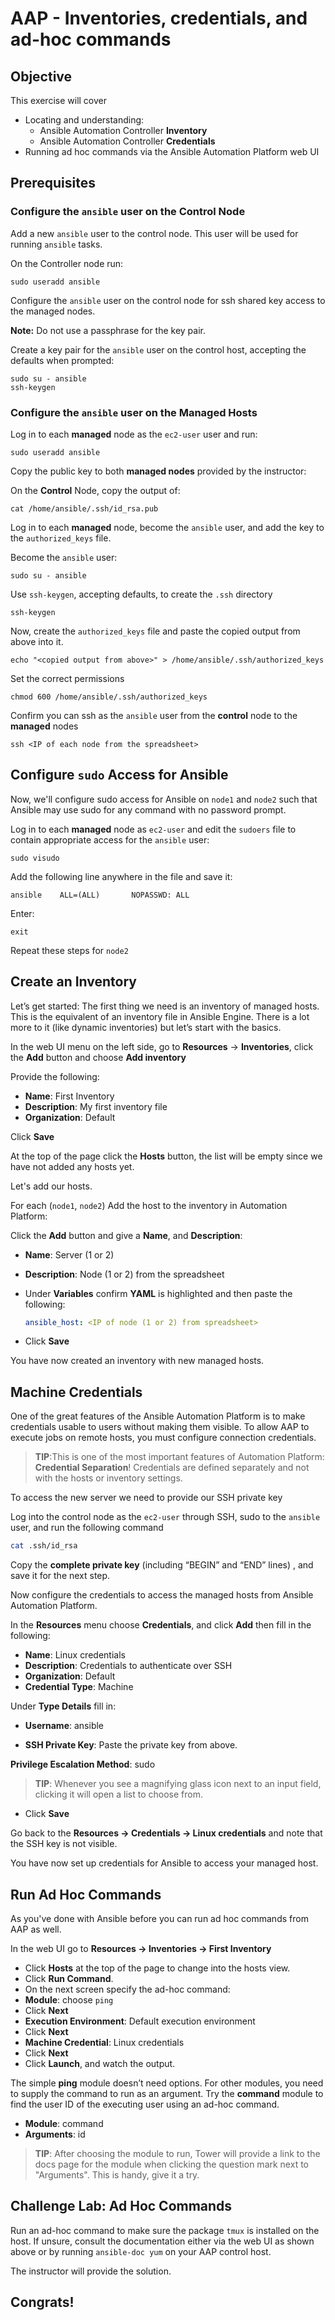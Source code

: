 # AAP - Inventories, credentials, and ad-hoc commands

## Objective

This exercise will cover

- Locating and understanding:
  - Ansible Automation Controller **Inventory**
  - Ansible Automation Controller **Credentials**
- Running ad hoc commands via the Ansible Automation Platform web UI

## Prerequisites 

### Configure the `ansible` user on the Control Node

Add a new `ansible` user to the control node. This user will be used for running `ansible` tasks. 

On the Controller node run: 

```
sudo useradd ansible
```



Configure the `ansible` user on the control node for ssh shared key access to the managed nodes.

**Note:** Do not use a passphrase for the key pair.

Create a key pair for the `ansible` user on the control host, accepting the defaults when prompted:

```
sudo su - ansible
ssh-keygen 
```



### Configure the `ansible` user on the Managed Hosts

Log in to each **managed** node as the `ec2-user` user and run:

```
sudo useradd ansible
```

Copy the public key to both **managed nodes** provided by the instructor:

On the **Control** Node, copy the output of:

```
cat /home/ansible/.ssh/id_rsa.pub
```



Log in to each **managed** node, become the `ansible` user, and add the key to the `authorized_keys` file.


Become the `ansible` user:

```
sudo su - ansible 
```

Use `ssh-keygen`, accepting defaults, to create the `.ssh` directory

```
ssh-keygen
```

Now, create the `authorized_keys` file and paste the copied output from above into it.

```
echo "<copied output from above>" > /home/ansible/.ssh/authorized_keys
```

Set the correct permissions

```
chmod 600 /home/ansible/.ssh/authorized_keys
```

Confirm you can ssh as the `ansible` user from the **control** node to the **managed** nodes

```
ssh <IP of each node from the spreadsheet>
```

## Configure `sudo` Access for Ansible

Now, we'll configure sudo access for Ansible on `node1` and `node2` such that Ansible may use sudo for any command with no password prompt.

Log in to each **managed** node as `ec2-user` and edit the `sudoers` file to contain appropriate access for the `ansible` user:

```
sudo visudo
```

Add the following line anywhere in the file and save it:

```
ansible    ALL=(ALL)       NOPASSWD: ALL
```

Enter:

```
exit
```

Repeat these steps for `node2`


## Create an Inventory

Let’s get started: The first thing we need is an inventory of managed hosts. This is the equivalent of an inventory file in Ansible Engine. There is a lot more to it (like dynamic inventories) but let’s start with the basics.

In the web UI menu on the left side, go to **Resources** → **Inventories**, click the **Add** button and choose **Add inventory**

Provide the following:

* **Name**:  First Inventory
* **Description**: My first inventory file
* **Organization**: Default

Click **Save**

At the top of the page click the **Hosts** button, the list will be empty since we have not added any hosts yet.



Let's add our hosts.  



For each (`node1`, `node2`) Add the host to the inventory in Automation Platform:

Click the **Add** button and give a **Name**, and **Description**: 

* **Name**: Server (1 or 2)

* **Description**: Node (1 or 2) from the spreadsheet

* Under **Variables** confirm **YAML** is highlighted and then paste the following:

  ```yaml
  ansible_host: <IP of node (1 or 2) from spreadsheet> 
  ```

  

* Click **Save** 

You have now created an inventory with new managed hosts.



## Machine Credentials

One of the great features of the Ansible Automation Platform is to make credentials usable to users without making them visible. To allow AAP to execute jobs on remote hosts, you must configure connection credentials.

> **TIP**:This is one of the most important features of Automation Platform: **Credential Separation**! Credentials are defined separately and not with the hosts or inventory settings.

To access the new server we need to provide our SSH private key

Log into the control node as the `ec2-user` through SSH, sudo to the `ansible` user, and run the following command 

```bash
cat .ssh/id_rsa
```

Copy the **complete private key** (including “BEGIN” and “END” lines) , and save it for the next step.



Now configure the credentials to access the managed hosts from Ansible Automation Platform.

In the **Resources** menu choose **Credentials**, and click **Add** then fill in the following:

* **Name**: Linux credentials
* **Description**: Credentials to authenticate over SSH
* **Organization**: Default
* **Credential Type**: Machine

Under **Type Details** fill in: 

* **Username**: ansible

* **SSH Private Key**: Paste the private key from above.  

**Privilege Escalation Method**: sudo 

> **TIP**: Whenever you see a magnifying glass icon next to an input field, clicking it will open a list to choose from.

* Click **Save**

Go back to the **Resources -> Credentials -> Linux credentials** and note that the SSH key is not visible.

You have now set up credentials for Ansible to access your managed host.



## Run Ad Hoc Commands

As you've done with Ansible before you can run ad hoc commands from AAP as well.

In the web UI go to **Resources → Inventories → First Inventory**

- Click **Hosts** at the top of the page to change into the hosts view.
- Click **Run Command**.
- On the next screen specify the ad-hoc command: 
- **Module**: choose `ping`
- Click **Next**
- **Execution Environment**: Default execution environment
- Click **Next**
- **Machine Credential**: Linux credentials
- Click **Next**
- Click **Launch**, and watch the output. 



The simple **ping** module doesn’t need options. For other modules, you need to supply the command to run as an argument. Try the **command** module to find the user ID of the executing user using an ad-hoc command.

- **Module**: command
- **Arguments**: id

> **TIP**: After choosing the module to run, Tower will provide a link to the docs page for the module when clicking the question mark next to "Arguments". This is handy, give it a try.



## Challenge Lab: Ad Hoc Commands

Run an ad-hoc command to make sure the package `tmux` is installed on the host. If unsure, consult the documentation either via the web UI as shown above or by running `ansible-doc yum` on your AAP control host.



The instructor will provide the solution. 



## Congrats!
